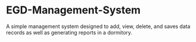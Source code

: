 # EGD-Management-System
A simple management system designed to add, view, delete, and saves data records as well as generating reports in a dormitory. 
